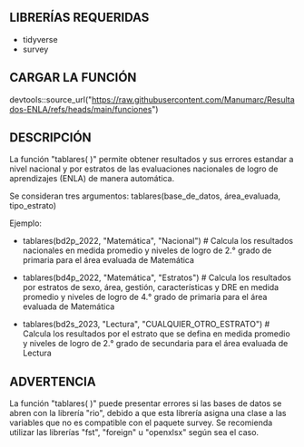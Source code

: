 ## LIBRERÍAS REQUERIDAS 

- tidyverse
- survey

## CARGAR LA FUNCIÓN

devtools::source_url("https://raw.githubusercontent.com/Manumarc/Resultados-ENLA/refs/heads/main/funciones")

## DESCRIPCIÓN

La función "tablares( )" permite obtener resultados y sus errores estandar a nivel nacional y por estratos de las evaluaciones nacionales de logro de aprendizajes (ENLA) de manera automática.

Se consideran tres argumentos: tablares(base_de_datos, área_evaluada, tipo_estrato)

Ejemplo:

- tablares(bd2p_2022, "Matemática", "Nacional") # Calcula los resultados nacionales en medida promedio y niveles de logro de 2.° grado de primaria para el área evaluada de Matemática 

- tablares(bd4p_2022, "Matemática", "Estratos") # Calcula los resultados por estratos de sexo, área, gestión, características y DRE en medida promedio y niveles de logro de 4.° grado de primaria para el área evaluada de Matemática 

- tablares(bd2s_2023, "Lectura", "CUALQUIER_OTRO_ESTRATO") # Calcula los resultados por el estrato que se defina en medida promedio y niveles de logro de 2.° grado de secundaria para el área evaluada de Lectura 

## ADVERTENCIA

La función "tablares( )" puede presentar errores si las bases de datos se abren con la librería "rio", debido a que esta librería asigna una clase a las variables que no es compatible con el paquete survey. Se recomienda utilizar las librerías "fst", "foreign" u "openxlsx" según sea el caso.
